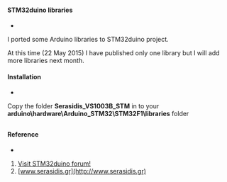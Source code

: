 #### STM32duino libraries
-
I ported some Arduino libraries to STM32duino project.


At this time (22 May 2015) I have published only one library but I will add more libraries next month.



#### Installation
-
Copy the folder **Serasidis_VS1003B_STM** in to your **arduino\hardware\Arduino_STM32\STM32F1\libraries** folder

## 


#### Reference
-
1. [Visit STM32duino forum!][A]
2. [www.serasidis.gr](http://www.serasidis.gr)

[A]:http://www.stm32duino.com

